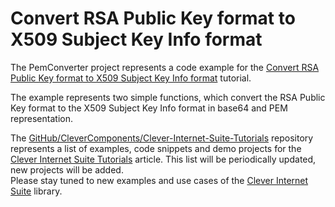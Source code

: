 # Convert RSA Public Key format to X509 Subject Key Info format

The PemConverter project represents a code example for the [Convert RSA Public Key format to X509 Subject Key Info format](https://www.clevercomponents.com/portal/kb/a80/convert-rsa-public-key-format-to-x509-subject-key-info-format.aspx) tutorial.   

The example represents two simple functions, which convert the RSA Public Key format to the X509 Subject Key Info format in base64 and PEM representation.   

The [GitHub/CleverComponents/Clever-Internet-Suite-Tutorials](https://github.com/CleverComponents/Clever-Internet-Suite-Tutorials) repository represents a list of examples, code snippets and demo projects for the [Clever Internet Suite Tutorials](https://www.clevercomponents.com/articles/article035/) article. This list will be periodically updated, new projects will be added.   
Please stay tuned to new examples and use cases of the [Clever Internet Suite](https://www.clevercomponents.com/products/inetsuite/) library.
